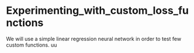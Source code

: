 # Experimenting_with_custom_loss_functions
We will use a simple linear regression neural network in order to test few custom functions.
uu
